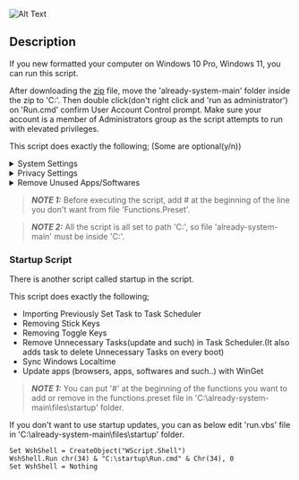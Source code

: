 ![Alt Text](https://github.com/caglaryalcin/caglaryalcin/blob/main/flx.gif)

## Description

If you new formatted your computer on Windows 10 Pro, Windows 11, you can run this script.

After downloading the [zip](https://github.com/caglaryalcin/already-system/archive/refs/heads/main.zip) file, move the 'already-system-main' folder inside the zip to 'C:\'. Then double click(don't right click and 'run as administrator') on 'Run.cmd' confirm User Account Control prompt. Make sure your account is a member of Administrators group as the script attempts to run with elevated privileges.

This script does exactly the following; (Some are optional(y/n))

<details><summary>System Settings</summary>&nbsp;
  
- Date format is set to turkey
- Getting the Old Classic Right-Click Context Menu (For Windows 11)
- Disabling News and Interes on Taskbar
- Default Old Photo Viewer
- Setting Dark Mode for Applications
- Setting Dark Mode for System
- Setting Control Panel View to Large Icons
- Enabling NumLock After Startup
- Hostname is set to 'm4a1'
- Disabling Windows Beep Sound
- Disabling IPv6 stack
- Disabling Startup Apps
- Setting Cloud Flare DNS
- Hiding People Icon from Taskbar
- Hiding Taskview Icon from Taskbar
- Hiding MultiTaskview Icon from Taskbar
- Showing Small Icons in Taskbar
- Hiding Taskbar Search
- Removing Chat from Taskbar
- Removing Widgets from Taskbar
- Taskbar Aligns Left (For Windows 11)
- Hiding Recycle Bin Shortcut from Desktop
- Disabling hiberfil.sys
- Disabling Display and Sleep Mode Timeouts
- Disabling Windows Defender
- Disabling Updates for Other Microsoft Products
- Disabling Cortana
- Disabling Bing Search in Start Menu
- Disabling SmartScreen Filter
- Disabling Sensors
- Disabling Tailored Experiences
- Disabling Xbox Gamebar
- Disabling Xbox Features
- Disabling Blocking of Downloaded Files
- Setting 'This PC' for File Explorer
- Expanding for File Explorer
- Disabling Nightly Wake-up for Automatic Maintenance
- Disabling Storage Sense
- Unpinning all Start Menu tiles
- Disabling Built-in Adobe Flash in IE and Edge
- Disabling Edge Preload
- Disabling Internet Explorer First Run Wizard
- Disabling Windows Media Player Online Access
- Showing Known File Extensions
- Disabling Action Center (Notification Center)
- Disabling System Restore for System Drive
- Setting Low UAC Level
- Removing Unnecessary Tasks
- Enabling Clearing of Recent Files on Exit
- Disabling Recent Files Lists
- Disabling Search for App in Store for Unknown Extensions
- Hiding 'Recently added' List from the Start Menu
- Stopping and Disabling Unnecessary Services
- Setting Desktop Wallpaper
- Show All Icons on Taskbar
- Copy Files to Documents
- Importing Startup task in Task Scheduler
</details>
<details><summary>Privacy Settings</summary>&nbsp;
  
- Disabling Telemetry
- Blocking Telemetry in Host File
- Disabling Feedback
- Disabling Activity History
- Disabling Website Access to Language List
- Stopping and Disabling Connected User Experiences and Telemetry Service
- Disabling Advertising ID
- Disabling Wi-Fi Sense
- Disabling Application Suggestions
- Disabling UWP Apps Background Access
- Disabling Access to Voice Activation from UWP Apps
- Disabling Access to Notifications from UWP Apps
- Disabling Access to account Info from UWP Apps
- Disabling Access to Contacts from UWP Apps
- Disabling Access to Calendar from UWP Apps
- Disabling Access to Phone Calls from UWP Apps
- Disabling Access to Call History from UWP Apps
- Disabling Access to Email from UWP Apps
- Disabling Access to Tasks from UWP Apps
- Disabling Access to Messaging from UWP Apps
- Disabling Access to Radios from UWP Apps
- Disabling Access to Other Devices from UWP Apps
- Disabling Access to Diagnostic Information from UWP Apps
- Disabling Access to Libraries and File System from UWP Apps
- Disabling UWP Apps Swap File
- Disabling Automatic Maps Updates
- Disabling Windows Update Automatic Restart
- Disabling Windows Update Automatic Downloads
</details>
<details><summary>Remove Unused Apps/Softwares</summary>&nbsp;
  
- Uninstalling Default Third Party Applications
- Uninstalling Windows Media Player
- Uninstalling Work Folders Client
- Uninstalling Microsoft XPS Document Writer
- Removing Default Fax Printer
- Disabling & Uninstalling OneDrive
- Removing Microsoft Edge
- Uninstalling Windows Fax and Scan Services
</details>
  
> **_NOTE 1:_** Before executing the script, add # at the beginning of the line you don't want from file 'Functions.Preset'.

> **_NOTE 2:_** All the script is all set to path 'C:\', so file 'already-system-main' must be inside 'C:\'.  

<p>

### Startup Script
  
There is another script called startup in the script.

This script does exactly the following;
- Importing Previously Set Task to Task Scheduler
- Removing Stick Keys
- Removing Toggle Keys
- Remove Unnecessary Tasks(update and such) in Task Scheduler.(It also adds task to delete Unnecessary Tasks on every boot)
- Sync Windows Localtime
- Update apps (browsers, apps, softwares and such..) with WinGet&nbsp;
  
> **_NOTE 1:_** You can put '#' at the beginning of the functions you want to add or remove in the functions.preset file in 'C:\already-system-main\files\startup' folder.
  
  If you don't want to use startup updates, you can as below edit 'run.vbs' file in 'C:\already-system-main\files\startup' folder.
```vbs
Set WshShell = CreateObject("WScript.Shell") 
WshShell.Run chr(34) & "C:\startup\Run.cmd" & Chr(34), 0
Set WshShell = Nothing
```
</details>
